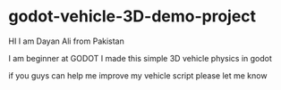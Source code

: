 # godot-vehicle-3D-demo-project

HI 
I am Dayan Ali from Pakistan

I am beginner at GODOT
I made this simple 3D vehicle physics in godot 

if you guys can help me improve my vehicle script 
please let me know 
